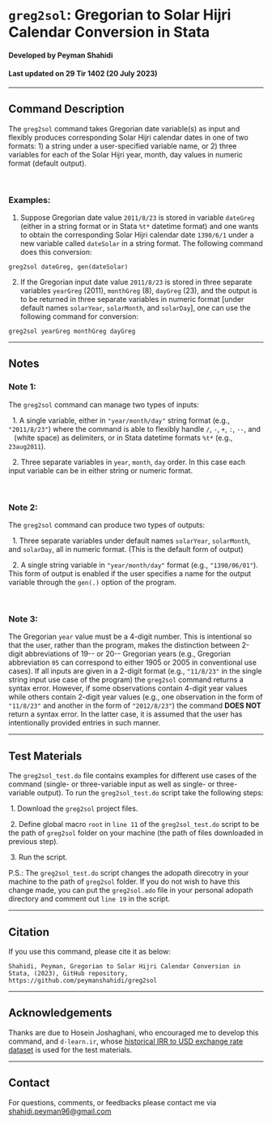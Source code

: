 # `greg2sol`: Gregorian to Solar Hijri Calendar Conversion in Stata
#### Developed by Peyman Shahidi
#### Last updated on 29 Tir 1402 (20 July 2023)

*******************************************************************************
## Command Description
The `greg2sol` command takes Gregorian date variable(s) as input and flexibly produces corresponding Solar Hijri calendar dates in one of two formats: 1) a string under a user-specified variable name, or 2) three variables for each of the Solar Hijri year, month, day values in numeric format (default output).

<br>

### Examples:
1. Suppose Gregorian date value `2011/8/23` is stored in variable `dateGreg` (either in a string format or in Stata `%t*` datetime format) and one wants to obtain the corresponding Solar Hijri calendar date `1390/6/1` under a new variable called `dateSolar` in a string format. The following command does this conversion:
```
greg2sol dateGreg, gen(dateSolar)
```
2. If the Gregorian input date value `2011/8/23` is stored in three separate variables `yearGreg` (2011), `monthGreg` (8), `dayGreg` (23), and the output is to be returned in three separate variables in numeric format [under default names `solarYear`, `solarMonth`, and `solarDay`], one can use the following command for conversion:
```
greg2sol yearGreg monthGreg dayGreg
```
*******************************************************************************
## Notes

### Note 1: 
The `greg2sol` command can manage two types of inputs:

&nbsp; 1. A single variable, either in `"year/month/day"` string format (e.g., `"2011/8/23"`) where the command is able to flexibly handle `/`, `-`, `+`, `:`,  `--`, and <code>&nbsp;</code> (white space) as delimiters, or in Stata datetime formats `%t*` (e.g., `23aug2011`).

&nbsp; 2. Three separate variables in `year`, `month`, `day` order. In this case each input variable can be in either string or numeric format.

<br>

### Note 2:
The `greg2sol` command can produce two types of outputs:

&nbsp; 1. Three separate variables under default names `solarYear`, `solarMonth`, and `solarDay`, all in numeric format. (This is the default form of output)

&nbsp; 2. A single string variable in `"year/month/day"` format (e.g., `"1390/06/01"`). This form of output is enabled if the user specifies a name for the output variable through the `gen(.)` option of the program.

<br>

### Note 3:
The Gregorian `year` value must be a 4-digit number. This is intentional so that the user, rather than the program, makes the distinction between 2-digit abbreviations of 19-- or 20-- Gregorian years (e.g., Gregorian abbreviation `05` can correspond to either 1905 or 2005 in conventional use cases). If all inputs are given in a 2-digit format (e.g., `"11/8/23"` in the single string input use case of the program) the `greg2sol` command returns a syntax error. However, if some observations contain 4-digit year values while others contain 2-digit year values (e.g., one observation in the form of `"11/8/23"` and another in the form of `"2012/8/23"`) the command **DOES NOT** return a syntax error. In the latter case, it is assumed that the user has intentionally provided entries in such manner.


*******************************************************************************
## Test Materials 
The `greg2sol_test.do` file contains examples for different use cases of the command (single- or three-variable input as well as single- or three-variable output). To run the `greg2sol_test.do` script take the following steps:

&nbsp;1. Download the `greg2sol` project files.

&nbsp;2. Define global macro `root` in `line 11` of the `greg2sol_test.do` script to be the path of `greg2sol` folder on your machine (the path of files downloaded in previous step).

&nbsp;3. Run the script.

P.S.: The `greg2sol_test.do` script changes the adopath direcotry in your machine to the path of `greg2sol` folder. If you do not wish to have this change made, you can put the `greg2sol.ado` file in your personal adopath directory and comment out `line 19` in the script.


*******************************************************************************
## Citation
If you use this command, please cite it as below:
```
Shahidi, Peyman, Gregorian to Solar Hijri Calendar Conversion in Stata, (2023), GitHub repository, https://github.com/peymanshahidi/greg2sol
```

*******************************************************************************
## Acknowledgements
Thanks are due to Hosein Joshaghani, who encouraged me to develop this command, and `d-learn.ir`, whose [historical IRR to USD exchange rate dataset](https://d-learn.ir/p/usd-price/) is used for the test materials.


*******************************************************************************
## Contact
For questions, comments, or feedbacks please contact me via shahidi.peyman96@gmail.com